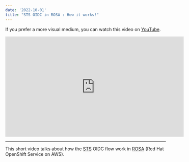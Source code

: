 ```yaml
---
date: '2022-10-01'
title: "STS OIDC in ROSA : How it works!"
---
```


If you prefer a more visual medium, you can watch this video on [YouTube](https://youtu.be/OzhNZ_0eNMY).

<iframe width="560" height="315" src="https://www.youtube.com/embed/OzhNZ_0eNMY" title="YouTube video player" frameborder="0" allow="accelerometer; autoplay; clipboard-write; encrypted-media; gyroscope; picture-in-picture" allowfullscreen></iframe>

<hr>

This short video talks about how the [STS](https://docs.aws.amazon.com/STS/latest/APIReference/welcome.html) OIDC flow work in [ROSA](https://docs.openshift.com/rosa/rosa_getting_started/rosa-sts-getting-started-workflow.html) (Red Hat OpenShift Service on AWS).

